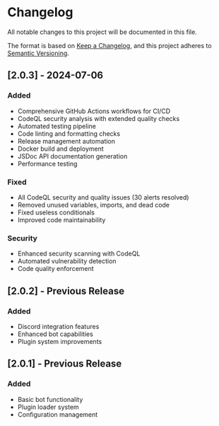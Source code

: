 # Changelog

All notable changes to this project will be documented in this file.

The format is based on [Keep a Changelog](https://keepachangelog.com/en/1.0.0/),
and this project adheres to [Semantic Versioning](https://semver.org/spec/v2.0.0.html).

## [2.0.3] - 2024-07-06

### Added
- Comprehensive GitHub Actions workflows for CI/CD
- CodeQL security analysis with extended quality checks
- Automated testing pipeline
- Code linting and formatting checks
- Release management automation
- Docker build and deployment
- JSDoc API documentation generation
- Performance testing

### Fixed
- All CodeQL security and quality issues (30 alerts resolved)
- Removed unused variables, imports, and dead code
- Fixed useless conditionals
- Improved code maintainability

### Security
- Enhanced security scanning with CodeQL
- Automated vulnerability detection
- Code quality enforcement

## [2.0.2] - Previous Release

### Added
- Discord integration features
- Enhanced bot capabilities
- Plugin system improvements

## [2.0.1] - Previous Release

### Added
- Basic bot functionality
- Plugin loader system
- Configuration management
